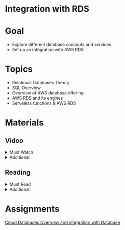 # Integration with RDS

# Goal
 
- Explore different database concepts and services
- Set up an integration with AWS RDS

# Topics

- Relational Databases Theory
- SQL Overview
- Overview of AWS database offering
- AWS RDS and its engines
- Serveless functions & AWS RDS

# Materials

## Video

<details>
  <summary>Must Watch</summary>

  The following content provides enough info to complete the task.

  <blockquote>

  <details>
    <summary>In English</summary>

   <blockquote>

   - [AWS Cloud Databases - part4. Creating RDS instance](https://videoportal.epam.com/video/5dVAaZODqrm2ANBWY9vo), ~5 mins
   - [AWS Cloud Databases - part5. Data manipulation with DBeaver and PSQL](https://videoportal.epam.com/video/wPQe73vAKB1oE1bgJAqn), ~16 mins
   - [AWS Cloud Databases - part6. Using database from nest.js application](https://videoportal.epam.com/video/EKz1JeNomrMvmy9Q7v5Q), ~17 mins
   </blockquote>
  </details>

  <details>
    <summary>In Russian</summary>

   <blockquote>

   - [RU Databases Intro](https://videoportal.epam.com/video/EKz1JeNKNODrw0vZ7v5Q), ~55 mins
   - [RU Databases in AWS](https://videoportal.epam.com/video/pZWva8oyobZWbRwB71m3), ~26 mins
   - [RU AWS Practice with Databases](https://videoportal.epam.com/video/VKQwJWzqPLl4MnAY1EWv), ~46 mins
   </blockquote>
  </details>

  </blockquote>

</details>

<details>
  <summary>Additional</summary>

  The following content provides more info for further studies.

  <blockquote>

  - [Journey to the Cloud - The Why](https://youtu.be/ot7joOiUG3o), ~24mins
  - [What is Amazon RDS and How It Works](https://www.youtube.com/watch?v=tLp8pPNdDXQ), ~13 mins
  - [Amazon Relational Database Service (Amazon RDS)](https://www.youtube.com/watch?v=igRfulrrYCo), ~63 mins
  - [SQL vs NoSQL Explained](https://www.youtube.com/watch?v=ruz-vK8IesE), ~12 mins
  - [How to Choose a Database on AWS](https://www.youtube.com/watch?v=eK_umMYxZfM), ~7 mins
  </blockquote>

</details>

## Reading

<details>
  <summary>Must Read</summary>

  The following content provides enough info to complete the task.

  <blockquote>

  - [What is AWS RDS](https://docs.aws.amazon.com/AmazonRDS/latest/UserGuide/Welcome.html)
  - [Getting started with Amazon RDS](https://docs.aws.amazon.com/AmazonRDS/latest/UserGuide/CHAP_GettingStarted.html)
  - [AWS RDS FAQs](https://aws.amazon.com/rds/faqs/)
  </blockquote>

</details>

<details>
  <summary>Additional</summary>

  The following content provides more info for further studies.

  <blockquote>

  - [Best practices for Amazon RDS](https://docs.aws.amazon.com/AmazonRDS/latest/UserGuide/CHAP_BestPractices.html)
  - [Using Amazon RDS with Amazon VPC](https://docs.aws.amazon.com/AmazonRDS/latest/UserGuide/USER_VPC.html)
  - [A guide to understanding database scaling patterns](https://www.freecodecamp.org/news/understanding-database-scaling-patterns/)
  </blockquote>

</details>

# Assignments

[Cloud Databases Overview and integration with Database](./task.md)
